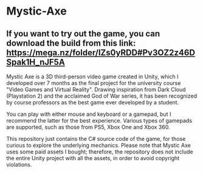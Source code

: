 # Mystic-Axe

## If you want to try out the game, you can download the build from this link: https://mega.nz/folder/IZs0yRDD#Pv3OZ2z46DSpak1H_nJF5A

Mystic Axe is a 3D third-person video game created in Unity, which I developed over 7 months as the final project for the university course "Video Games and Virtual Reality".
Drawing inspiration from Dark Cloud (Playstation 2) and the acclaimed God of War series, it has been recognized by course professors as the best game ever developed by a student.

You can play with either mouse and keyboard or a gamepad, but I recommend the latter for the best experience.
Various types of gamepads are supported, such as those from PS5, Xbox One and Xbox 360.

This repository just contains the C# source code of the game, for those curious to explore the underlying mechanics.
Please note that Mystic Axe uses some paid assets I bought; therefore, the repository does not include the entire Unity project with all the assets, in order to avoid copyright violations.
